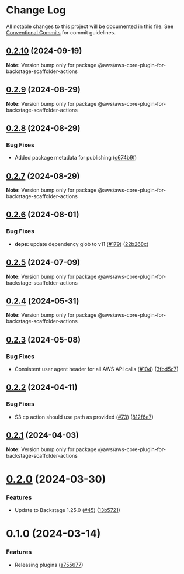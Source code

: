 # Change Log

All notable changes to this project will be documented in this file.
See [Conventional Commits](https://conventionalcommits.org) for commit guidelines.

## [0.2.10](https://github.com/awslabs/backstage-plugins-for-aws/compare/@aws/aws-core-plugin-for-backstage-scaffolder-actions@0.2.9...@aws/aws-core-plugin-for-backstage-scaffolder-actions@0.2.10) (2024-09-19)

**Note:** Version bump only for package @aws/aws-core-plugin-for-backstage-scaffolder-actions





## [0.2.9](https://github.com/awslabs/backstage-plugins-for-aws/compare/@aws/aws-core-plugin-for-backstage-scaffolder-actions@0.2.8...@aws/aws-core-plugin-for-backstage-scaffolder-actions@0.2.9) (2024-08-29)

**Note:** Version bump only for package @aws/aws-core-plugin-for-backstage-scaffolder-actions





## [0.2.8](https://github.com/awslabs/backstage-plugins-for-aws/compare/@aws/aws-core-plugin-for-backstage-scaffolder-actions@0.2.7...@aws/aws-core-plugin-for-backstage-scaffolder-actions@0.2.8) (2024-08-29)


### Bug Fixes

* Added package metadata for publishing ([c674b9f](https://github.com/awslabs/backstage-plugins-for-aws/commit/c674b9fee77bd91567615f8adc4c1688da93ee3f))





## [0.2.7](https://github.com/awslabs/backstage-plugins-for-aws/compare/@aws/aws-core-plugin-for-backstage-scaffolder-actions@0.2.6...@aws/aws-core-plugin-for-backstage-scaffolder-actions@0.2.7) (2024-08-29)

**Note:** Version bump only for package @aws/aws-core-plugin-for-backstage-scaffolder-actions





## [0.2.6](https://github.com/awslabs/backstage-plugins-for-aws/compare/@aws/aws-core-plugin-for-backstage-scaffolder-actions@0.2.5...@aws/aws-core-plugin-for-backstage-scaffolder-actions@0.2.6) (2024-08-01)


### Bug Fixes

* **deps:** update dependency glob to v11 ([#179](https://github.com/awslabs/backstage-plugins-for-aws/issues/179)) ([22b268c](https://github.com/awslabs/backstage-plugins-for-aws/commit/22b268c9383bd0ffbcdf31bcba6ef46260847b7f))





## [0.2.5](https://github.com/awslabs/backstage-plugins-for-aws/compare/@aws/aws-core-plugin-for-backstage-scaffolder-actions@0.2.4...@aws/aws-core-plugin-for-backstage-scaffolder-actions@0.2.5) (2024-07-09)

**Note:** Version bump only for package @aws/aws-core-plugin-for-backstage-scaffolder-actions





## [0.2.4](https://github.com/awslabs/backstage-plugins-for-aws/compare/@aws/aws-core-plugin-for-backstage-scaffolder-actions@0.2.3...@aws/aws-core-plugin-for-backstage-scaffolder-actions@0.2.4) (2024-05-31)

**Note:** Version bump only for package @aws/aws-core-plugin-for-backstage-scaffolder-actions





## [0.2.3](https://github.com/awslabs/backstage-plugins-for-aws/compare/@aws/aws-core-plugin-for-backstage-scaffolder-actions@0.2.2...@aws/aws-core-plugin-for-backstage-scaffolder-actions@0.2.3) (2024-05-08)


### Bug Fixes

* Consistent user agent header for all AWS API calls ([#104](https://github.com/awslabs/backstage-plugins-for-aws/issues/104)) ([3fbd5c7](https://github.com/awslabs/backstage-plugins-for-aws/commit/3fbd5c7fcc9c7095d7eff5fb2bacc77fda9e5a81))





## [0.2.2](https://github.com/awslabs/backstage-plugins-for-aws/compare/@aws/aws-core-plugin-for-backstage-scaffolder-actions@0.2.1...@aws/aws-core-plugin-for-backstage-scaffolder-actions@0.2.2) (2024-04-11)


### Bug Fixes

* S3 cp action should use path as provided ([#73](https://github.com/awslabs/backstage-plugins-for-aws/issues/73)) ([812f6e7](https://github.com/awslabs/backstage-plugins-for-aws/commit/812f6e74cf4d91c0125c08b7edb066190718387c))





## [0.2.1](https://github.com/awslabs/backstage-plugins-for-aws/compare/@aws/aws-core-plugin-for-backstage-scaffolder-actions@0.2.0...@aws/aws-core-plugin-for-backstage-scaffolder-actions@0.2.1) (2024-04-03)

**Note:** Version bump only for package @aws/aws-core-plugin-for-backstage-scaffolder-actions





# [0.2.0](https://github.com/awslabs/backstage-plugins-for-aws/compare/@aws/aws-core-plugin-for-backstage-scaffolder-actions@0.1.0...@aws/aws-core-plugin-for-backstage-scaffolder-actions@0.2.0) (2024-03-30)


### Features

* Update to Backstage 1.25.0 ([#45](https://github.com/awslabs/backstage-plugins-for-aws/issues/45)) ([13b5721](https://github.com/awslabs/backstage-plugins-for-aws/commit/13b5721f176a898f7de7f483852732ee8014a1cc))





# 0.1.0 (2024-03-14)

### Features

- Releasing plugins ([a755677](https://github.com/awslabs/backstage-plugins-for-aws/commit/a75567771e3cbafe2ef2814ad33b1cc54e9564e0))
